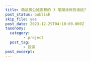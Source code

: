 ```yaml
---
title: 商品房公摊面积的 3 笔糊涂账找谁结?
post_status: publish
skip_file: yes
post_date: 2023-12-29T04:10:00.000Z
taxonomy:
  category:
        - project
  post_tag:
        - 投资
post_excerpt: 
---
```

